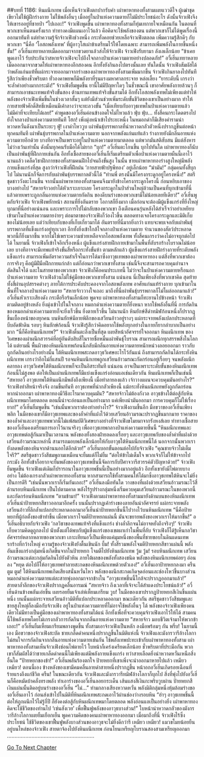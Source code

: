 ##บทที่ 1186: หินผนึกเทพ
เมื่อเห็นจ้าวเฟิงตกปากรับคำ เผ่าพาหาทองทั้งสามเผยแววดีใจ
ผู้เฒ่าชุดเขียวไม่ใช้ผู้ฝึกร่างกาย ไม่ใช้พลังอื่นๆ เมื่ออยู่ในป่าแห่งความตายก็ไม่มีประโยชน์อะไร ดังนั้นจ้าวเฟิงจึงให้เขารออยู่ที่ชายป่า
“ไปเถอะ!”
จ้าวเฟิงพูดขึ้น
เผ่าพาหาทองทั้งสามก็ทุ่มเทกายใจเหมือนกัน ในตอนที่พวกเขาเห็นตนครั้งแรก ท่าทางคงมีแผนเอาไว้แล้ว คือคิดจะใช้พลังของตน แต่พวกเขาก็ไม่ได้พูดเรื่องนี้ออกมาทันที แต่ทำความรู้จักจ้าวเฟิงช่วงหนึ่ง กระทั่งคอยช่วยเหลือจ้าวเฟิงตลอด เพิ่มความรู้สึกดีๆ กับพวกเขา
“นี่คือ ‘โอสถพลังเทพ’ ที่ผู้อาวุโสเผ่าข้าเตรียมไว้ให้โดยเฉพาะ สามารถเพิ่มพลังในกายขึ้นหนึ่งขั้น!”
อวี๋เฮิ่นเทยาหลายเม็ดออกมาจากขวดยาแล้วส่งให้จ้าวเฟิง
จ้าวเฟิงรับยามา ลังเลเล็กน้อย
“ข้าเคยพูดเอาไว้ รับประกันว่าสหายจ้าวเฟิงจะไปถึงใจกลางป่าแห่งความตายอย่างปลอดภัย!”
อวี๋เฮิ่นเทยาหลายเม็ดออกมาจากขวดให้เผ่าพาหาทองอีกสองคน อีกทั้งยังกินลงไปตรงนั้นเลย
ทันใดนั้น จ้าวเฟิงสัมผัสได้ว่าพลังแก่นแท้ที่แผ่กระจายออกมาจากร่างของเผ่าพาหาทองทั้งสามเพิ่มมากขึ้น
จ้าวเฟิงกินยาลงไปทันที รู้สึกว่าเพียงชั่วพริบตา ทั่วองคาพยพก็มีพลังยาที่รุนแรงมหาศาลกระจาย หล่อเลี้ยง
“ยาระดับนี้ เกรงว่าจะล้ำค่าอย่างมากกระมัง!”
จ้าวเฟิงยิ้มพูดขึ้น ยานี้ไม่มีปัญหาใดๆ
ในชั่วขณะนี้ เขาอาศัยพลังกายล้วนๆ ก็สามารถเอาชนะเทพแท้จริงขั้นสอง ต้านทานเทพแท้จริงขั้นสามได้
อีกทั้งโอสถพลังเทพไม่เพียงแต่ทำให้พลังของจ้าวเฟิงเพิ่มขึ้นในช่วงเวลาสั้นๆ แต่ยังมีส่วนช่วยเพิ่มระดับขั้นชีวิตของเขาเป็นอย่างมาก ทำให้กายสายฟ้าศักดิ์สิทธิ์เหมือนมีเค้าลางว่าจะทะลวงขั้น
“เมื่อเทียบกับอาวุธเทพในป่าแห่งความตายแล้ว ไม่มีค่าที่จะเทียบได้เลย!”
คำพูดของอวี๋เฮิ่นค่อนข้างอดใจไม่ไหวแล้ว
ฟุ่บ ฟุ่บ…
ทั้งสี่คนกระโดดตรงไปยังใจกลางป่าแห่งความตายทันที
โฮก!
เพิ่งมุ่งหน้าเข้าไประยะหนึ่ง ในหมอกดำก็มีเสียงคำรามน่าหวาดหวั่นดังมาเป็นระยะๆ
ฟู่!
เงาดำไหววูบ เผ่าพันธุ์บรรพกาลที่น่าหวาดกลัวตัวหนึ่งปรากฏขึ้นต่อหน้าทุกคนทันที
เผ่าพันธุ์บรรพกาลในป่าแห่งความตาย นอกจากพลังแก่นแท้แล้ว ร่างกายยังมีกลิ่นอายแห่งความตายอีกด้วย บางทีอาจเป็นเพราะอยู่ในป่าแห่งความตายมาตลอด
แต่พวกมันสติสับสน มีแต่สังหารไม่ว่างเว้นเท่านั้น ดังนั้นทุกคนรับมือได้ไม่ยาก
“บุก!”
อวี๋เฮิ่นตะโกนขึ้น บุกไปทันใด
เผ่าพาหาทองก็นับเป็นเผ่าพันธุ์ที่ฝึกกายเช่นกัน อีกทั้งเชื้อสายของอวี๋เฮิ่นก็เริ่มเตรียมตัวเพื่อป่าแห่งความตายผืนนี้เอาไว้นานแล้ว เคล็ดวิชาฝึกกายของทั้งสามคนฝึกไปจนถึงขั้นสูง
ในนั้น ชายเผ่าพาหาทองร่างสูงใหญ่มีพลังกายแข็งแกร่งที่สุด สูงกว่าจ้าวเฟิงที่ฝึกฝน ‘กายสายฟ้าปฐพีทอง’ อยู่เล็กน้อย
“ฆ่ามัน!”
กลุ่มคนทั้งสี่บุกไป ไม่นานนักก็จัดการกับเผ่าพันธุ์บรรพกาลตัวนี้ได้
“ท่านพี่ ตรงนั้นมีโครงกระดูกอยู่โครงหนึ่ง!”
สตรีชุดชาววังตะโกนขึ้น
จากนั้นเผ่าพาหาทองทั้งสามคนจึงมายังข้างโครงกระดูกโครงนี้ ก่อนหยิบเอาของบางอย่างไป
“สหายจ้าวอย่าได้หัวเราะเยาะเลย โครงกระดูกในป่าส่วนใหญ่ล้วนเป็นคนที่บุกเข้ามาที่นี่แล้วตายเพราะถูกกลิ่นอายแห่งความตายกัดกิน ของดีบนร่างของพวกเขามีไม่น้อยเลยทีเดียว!”
อวี๋เฮิ่นพูดกับจ้าวเฟิง
จ้าวเฟิงพยักหน้า
สถานที่ยิ่งอันตราย โอกาสก็ยิ่งมาก เมื่อก่อนจะต้องมีผู้แข็งแกร่งที่ยิ่งใหญ่บุกมาที่นี่อย่างแน่นอน และเพราะการไปไม่กลับของพวกเขา ถึงเตือนคนรุ่นหลังได้สำเร็จว่าอย่าเหยียบเข้ามาในป่าแห่งความตายง่ายๆ
ต่อมาตาของจ้าวเฟิงก็ว่องไวขึ้น ตลอดทางเจอโครงกระดูกและมิติเก็บของไม่น้อยเลย
แต่ว่าเทียบกับของที่เก็บเกี่ยวมาได้ อันตรายที่นี่มากยิ่งกว่า แทบจะพบเจอกับเผ่าพันธุ์บรรพกาลที่แข็งแกร่งอยู่ทุกเวลา
อีกทั้งยิ่งเข้าใกล้ใจกลางป่าแห่งความตาย จำนวนของสัตว์ประหลาดพวกนี้ก็ยิ่งมากขึ้น หากไม่ใช่เพราะความช่วยเหลือจากโอสถพลังเทพ ทั้งสี่คนเกรงว่าคงไม่อาจบุกต่อไปได้
ในยามนี้ จ้าวเฟิงก็เข้าใจอีกเรื่องหนึ่ง
ผู้แข็งแกร่งสายฝึกกายเข้ามาในพื้นที่ลับรกร้างโบราณไม่น้อยเลย บางทีอาจจะมีเทพแท้จริงขั้นสี่หรือกระทั่งขั้นห้า
ตามหลักแล้ว ผู้แข็งแกร่งสายฝึกร่างกายที่ระดับพลังแข็งแกร่ง สามารถเพิ่มอัตราความสำเร็จในการได้มาซึ่งอาวุธเทพของเผ่าพาหาทอง แต่สิ่งที่พวกเขาต้องการจริงๆ คือผู้มีฝีมือฝึกกายแก่กล้า แต่ก็อ่อนกว่าพวกเขาทั้งสาม เช่นนี้จึงจะสามารถควบคุมอำนาจตัดสินใจได้
และในสายตาของพวกเขา จ้าวเฟิงก็คือคนประเภทนี้ ไม่ว่าจะในป่าแห่งความตายหรือนอกป่าแห่งความตาย จ้าวเฟิงล้วนไม่ใช่คู่มือของพวกเขาทั้งสาม
แน่นอน นี่เป็นเพียงสิ่งที่พวกเขาคิด
สุดท้าย ทั้งสี่ผ่านอุปสรรคต่างๆ ภายใต้การประคับประคองจากโอสถพลังเทพ อาศัยแก่นแท้ร่างกาย บุกเข้ามาในพื้นที่ใจกลางป่าแห่งความตาย
“สหายจ้าววางใจเถอะ มาถึงที่นี่เผ่าพันธุ์บรรพกาลก็ไม่โผล่ออกมาแล้ว!”
อวี๋เฮิ่นหัวเราะเสียงดัง กระตือรือร้นเล็กน้อย
พูดจบ เผ่าพาหาทองทั้งสามก็ทะยานไปข้างหน้า จ้าวเฟิงตามติดอยู่ข้างหลัง
ยิ่งมุ่งเข้าไปในใจกลาง หมอกดำแห่งความตายก็ยิ่งหนา หากใช้พลังอื่นที่นี่ การกัดกินของหมอกดำแห่งความตายก็จะยิ่งเร็วขึ้น ยิ่งตายเร็วขึ้น
ไม่นานนัก หินยักษ์สีดำทมิฬก้อนหนึ่งก็ปรากฏขึ้นเบื้องหน้าของทุกคน บนหินยักษ์มีลายพิลึกของเสวียนอ้าวอยู่รางๆ แผ่กระจายพลังแปลกประหลาดที่บีบอัดฟ้าดิน
รอบๆ หินยักษ์ก้อนนี้ จ้าวเฟิงรู้สึกว่าคิดอยากใช้พลังทุกอย่างในกายก็ยากลำบากเป็นอย่างมาก
“นี่ก็คือหินผนึกเทพ?”
จ้าวเฟิงตื่นตะลึงเป็นที่สุด เผยสีหน้าอัศจรรย์ใจออกมา
หินผนึกเทพ ของวิเศษของเผ่าผนึกสวรรค์ที่อยู่อันดับสิบสี่ในรายชื่อหมื่นเผ่าพันธุ์โบราณ สามารถผนึกทุกสรรพสิ่งในโลกได้
แต่ยามนี้ พื้นผิวของหินผนึกเทพก้อนนี้กลับมีกลิ่นอายแห่งความตายหนักหน่วงลอยออกมา ราวกับถูกกัดกินอย่างไรอย่างนั้น
ใต้หินผนึกเทพสะกดอาวุธวิเศษอะไรไว้กันแน่ ถึงสามารถกัดกินได้กระทั่งหินผนึกเทพ
เกรงว่าอีกไม่กี่แสนปี รอจนหินผนึกเทพถูกเสวียนอ้าวมรณะกัดกร่อนอยู่เรื่อยๆ จนพลังผนึกคลายลง อาวุธวิเศษใต้หินผนึกเทพก็จะเป็นอิสระทันที
แน่นอน อาจเป็นเพราะระดับขั้นของหินผนึกเทพก้อนนี้ไม่สูงพอ ต่อให้เป็นเผ่าผนึกเทพก็มีแบ่งแข็งแกร่งอ่อนแอเช่นเดียวกัน หินผนึกเทพก็เป็นเช่นนี้
“สหายอวี๋ อาวุธเทพใต้หินผนึกมีพลังถึงเพียงนี้ เมื่อทำลายลงแล้ว เจ้าวางแผนจะควบคุมมันอย่างไร?”
จ้าวเฟิงทำสีหน้าจริงจัง ถามขึ้นทันที
อาวุธเทพที่น่ากลัวเพียงนี้ แม้กระทั่งหินผนึกเทพยังถูกกัดกร่อน หากนำออกมา เผ่าพาหาทองมีวิธีอะไรมาควบคุมมัน?
“สหายจ้าวไม่ต้องกังวล อาวุธข้างใต้ต่อสู้กับหินผนึกเทพมาโดยตลอด ตอนนี้น่าจะอ่อนแอเป็นอย่างมาก แค่เพียงนำมันออกมา การควบคุมก็ไม่ใช่เรื่องยาก!”
อวี๋เฮิ่นยิ้มพูดขึ้น
“เช่นนั้นพวกเราต้องทำอย่างไร?”
จ้าวเฟิงถามขึ้นอีก
มือขวาของอวี๋เฮิ่นเพียงพลิก ในมือของเขาก็มีอาวุธเทพและของล้ำค่าที่แฝงไว้ด้วยเสวียนอ้าวมรณะปรากฏขึ้นมากมาย
ราคาของของล้ำค่าและอาวุธเทพพวกนี้ไม่แพ้สมบัติวิเศษบางอย่างที่จ้าวเฟิงขโมยมาจากรังหงส์เลย ท่าทางเชื้อสายของอวี๋เฮิ่นคงเตรียมการเอาไว้นานจริงๆ เพื่ออาวุธเทพกลางป่าแห่งความตายชิ้นนี้
“หินผนึกเทพและอาวุธเทพต่อสู้กันมาเป็นเวลานาน พลังของทั้งสองฝ่ายลดลงเรื่อยๆ และอาวุธเทพกับของล้ำค่าที่แฝงด้วยเสวียนอ้าวมรณะเหล่านี้ สามารถมอบพลังเล็กน้อยให้กับอาวุธใต้หินผนึกเทพนี้ได้ นอกจากนั้นพวกเรายังลดพลังของหินจากด้านนอกได้อีกด้วย!”
อวี๋เฮิ่นบอกขั้นตอนต่อไปกับจ้าวเฟิง
“คุณชายจ้าวไม่เต็มใจรึ?”
สตรีชุดชาววังสีชมพูถามเหมือนจะยิ้มแต่ก็ไม่ยิ้ม
“ต่อให้ข้าไม่เต็มใจ พวกเจ้าก็ไม่ให้ข้าจากไปกระมัง อีกทั้งข้าก็อยากจะยืมพลังของอาวุธเทพชิ้นนี้จัดการกับปีศาจวารีสวรรค์ตัวปัญหาด้วย!”
จ้าวเฟิงยิ้มพูดขึ้น
จ้าวเฟิงแต่เดิมก็ปรารถนาในอาวุธเทพชิ้นนี้เป็นอย่างมากอยู่แล้ว อีกทั้งเขายังมีไพ่ตายบางอย่าง ไม่ต้องเกรงกลัวเผ่าพาหาทองทั้งสาม หากสามารถใช้ทั้งสามคนให้ได้มาซึ่งอาวุธเทพใต้หินจะไม่ยิ่งเป็นการดีรึ
“เช่นนั้นพวกเราก็เริ่มกันเถอะ!”
อวี๋เฮิ่นลงมือทันใด วางของที่แฝงด้วยเสวียนอ้าวมรณะไว้สี่ด้านรอบหินผนึกเทพ
เป็นไปตามคาด พลังไร้รูปร่างกลุ่มหนึ่งเริ่มควบคุมเสวียนอ้าวมรณะในของพวกนี้ และกัดกร่อนหินผนึกเทพ
“ตามข้ามา!”
จ้าวเฟิงตามเผ่าพาหาทองทั้งสามมายังด้านบนของหินผนึกเทพ
อวี๋เฮิ่นนำป้ายหยกสีขาวออกมาอีกครั้ง บนนั้นปรากฏเค้าร่างของลายอันน่าอัศจรรย์ แผ่กระจายพลังเสวียนอ้าวที่ลึกล้ำแปลกประหลาดออกมาอวี๋เฮิ่นนำป้ายหยกชิ้นนี้ไปวางไว้บนหินผนึกเทพ
“นี่คือป้ายหยกที่ผู้ก่อตั้งของข้าทำขึ้น เมื่อพวกเราโจมตีป้ายหยกแผ่นนี้ มันจะขยายพลังของพวกเราให้มากขึ้น!”
อวี๋เฮิ่นอธิบายกับจ้าวเฟิง
‘กลวิชาของเทพแท้จริงที่แข็งแกร่ง ช่างล้ำลึกจนไม่อาจหยั่งถึงจริงๆ!’
จ้าวเฟิงเก็บความคิดดูถูกลงไป
นับตั้งแต่ได้พบกับผู้แข็งแกร่งของเขตผาเก่าในพื้นที่ลับ จ้าวเฟิงก็ได้รู้เห็นกลวิชาอัศจรรย์หลากหลายของพวกเขา เกาะเทียนอวี่เป็นเพียงแค่มุมหนึ่งของพื้นที่ชายขอบในดินแดนเทพรกร้างที่กว้างใหญ่ ความรู้ของจ้าวเฟิงยังตื้นเขินนัก
บึ้ม!
ทั้งสี่รวมพลังโจมตีป้ายหยกสีขาวแผ่นนี้
พลังอันแข็งแกร่งกลุ่มหนึ่งเกิดขึ้นจากในป้ายหยก โจมตีไปยังหินผนึกเทพ
วู้ม วู้ม!
รอบหินผนึกเทพ เสวียนอ้าวมรณะแต่ละกลุ่มกัดกินไปยังตัวหิน
ภายใต้ผลของพลังทั้งสองชนิด พลังของหินผนึกเทพค่อยๆ อ่อนลง
“หยุด ต่อไปก็ให้อาวุธเทพทำลายสะกดของหินผนึกเทพด้วยตัวเอง!”
อวี๋เฮิ่นเอาป้ายหยกลงมา
ครืน ตูม ตูม!
ใต้หินผนึกเทพเกิดเสียงสนั่นหวั่นไหว พลังของผนึกสะกดเกิดจุดอ่อนและช่องโหว่ขึ้นบางส่วน หมอกดำแห่งความตายแต่ละสายพุ่งออกมาจากข้างใน
“อาวุธเทพชิ้นนี้ใกล้จะปรากฏออกมาแล้ว!”
สายตาล้ำลึกของจ้าวเฟิงปรากฏคลื่นอารมณ์
“สหายจ้าว ถึงเวลาที่เจ้าจะได้สำแดงประโยชน์แล้ว!”
อวี๋เฮิ่นด้านข้างพลันเอ่ยขึ้น เผยรอยยิ้มเจ้าเล่ห์เหี้ยมเกรียม
วูบ!
ในมือของเขาปรากฏป้ายหยกสีเงินขึ้นแผ่นหนึ่ง บนนั้นแผ่กระจายเสวียนอ้าวมิติที่แปลกประหลาดออกมา
ขณะเดียวกัน สตรีชุดชาววังสีชมพูและชายสูงใหญ่ก็ลงมือกับจ้าวเฟิง
อยู่ในป่าแห่งความตายที่ไม่อาจใช้พลังอื่นๆ ได้ พลังของจ้าวเฟิงเพียงคนเดียวไม่มีทางเป็นคู่มือของเผ่าพาหาทองทั้งสามได้แน่
อีกทั้งเพื่อที่จะควบคุมจ้าวเฟิงเอาไว้ให้ได้ สามคนนี้ใช้พลังเทพโดยไม่เกรงกลัวการกัดกินจากกลิ่นอายแห่งความตาย
“สหายจ้าว มอบชีวิตเจ้ามาให้พวกข้าเถอะ!”
อวี๋เฮิ่นยิ้มเหี้ยมเกรียมพลางพูดขึ้น ทั้งสามเอาจ้าวเฟิงเป็นหลัก ลงมือพร้อมๆ กัน
พรึ่บ!
ในยามนี้เอง มือขวาของจ้าวเฟิงสะบัด ชายเกล็ดดำคนหนึ่งปรากฏขึ้นในมิติแห่งนี้
จ้าวเฟิงและมังกรวารีล้างโลกาไม่สนใจการกัดกินจากกลิ่นอายแห่งความตายเช่นกัน ใช้พลังเทพปะทะเข้ากับเผ่าพาหาทองทั้งสาม
เผ่าพาหาทองทั้งสามเห็นจ้าวเฟิงซ่อนไพ่ตายไว้ ใบหน้าก็เคร่งเครียดเล็กน้อย
ชั่วพริบตาที่ประมือกัน พวกเขาก็สัมผัสได้ว่าชายเกล็ดดำคนนี้ไม่เพียงแต่มีพลังกายแข็งแกร่ง ทว่าสายเลือดยิ่งน่าหวาดหวั่นเหนือสิ่งอื่นใด
“ป้ายหยกของข้า!”
อวี๋เฮิ่นพลันร้องตกใจ ป้ายหยกที่เขาเพิ่งจะนำออกมาหายไปแล้ว
เหมียว เหมียว!
ตอนนี้เอง ข้างหลังของเขามีคมคลื่นลายดำสายหนึ่งปรากฏขึ้น หน้าอกอวี๋เฮิ่นเกิดรอยเฉือนที่ร้ายแรงถึงแก่ชีวิต
ครืน!
ในขณะเดียวกัน จ้าวเฟิงและมังกรวารีทมิฬล้างโลกาก็บุกไป สิ่งที่พุ่งไปยังอวี๋เฮิ่นก็คือหมัดบ้าคลั่งทรงพลัง ทำเอาร่างของอวี๋เฮิ่นลอยกระเด็น
เส้นแสงสีเงินกะพริบวูบผ่าน ป้ายหยกสีเงินแผ่นนั้นติดอยู่บนร่างของอวี๋เฮิ่น
“ไม่…”
ท่ามกลางเสียงหวาดหวั่น พลังมิติกลุ่มหนึ่งหุ้มล้อมร่างของอวี๋เฮิ่นเอาไว้ ก่อนส่งเข้าไปในมิติที่หินผนึกเทพสะกดเอาไว้ผ่านช่องว่างรอบหิน
“ฮ่าๆ อาวุธเทพชิ้นนี้ต่อให้ถูกผนึกไว้ไม่รู้กี่ปี ก็ยังคงต่อสู้กับหินผนึกเทพมาโดยตลอด พลังอ่อนแอเป็นอย่างยิ่ง เผ่าพาหาทองคิดจะใช้ชีวิตของท่านไป ‘เซ่นสังเวย’ เพื่อฟื้นฟูพลังของอาวุธบางส่วน!”
ใบหน้าน่าหวาดกลัวของมังกรวารีล้างโลกาเผยยิ้มเยือกเย็น พูดความคิดของคนเผ่าพาหาทองออกมา
เมื่อมาถึงที่นี่ จ้าวเฟิงไร้ซึ่งประโยชน์ ใช้ชีวิตของเขาฟื้นฟูพลังบางส่วนของอาวุธจะไม่ยิ่งดีกว่ารึ
เหมียว เหมียว!
แมวขโมยน้อยยืนอยู่บนไหล่ของจ้าวเฟิง สายตาจ้องไปยังหินผนึกเทพ ก่อนโยนเหรียญโบราณสองสามเหรียญออกมา
…………………………………………………


[Go To Next Chapter]( ./43.md)